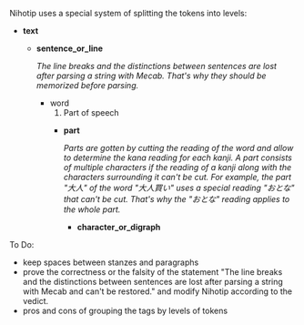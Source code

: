 Nihotip uses a special system of splitting the tokens into levels:

- **text**
    - **sentence_or_line**

        *The line breaks and the distinctions between sentences are lost after parsing a string with Mecab. That's why they should be memorized before parsing.*
        - word
            1. Part of speech
            - **part**

                *Parts are gotten by cutting the reading of the word and allow to determine the kana reading for each kanji. A part consists of multiple characters if the reading of a kanji along with the characters surrounding it can't be cut. For example, the part "大人" of the word "大人買い" uses a special reading "おとな" that can't be cut. That's why the "おとな" reading applies to the whole part.*
                - **character_or_digraph**

To Do:
* keep spaces between stanzes and paragraphs
* prove the correctness or the falsity of the statement "The line breaks and the distinctions between sentences are lost after parsing a string with Mecab and can't be restored." and modify Nihotip according to the vedict.
* pros and cons of grouping the tags by levels of tokens